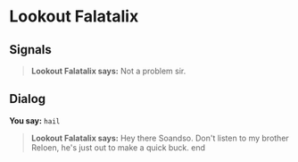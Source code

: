 # Lookout Falatalix


## Signals

>**Lookout Falatalix says:** Not a problem sir.


## Dialog

**You say:** `hail`



>**Lookout Falatalix says:** Hey there Soandso. Don't listen to my brother Reloen, he's just out to make a quick buck.
end
